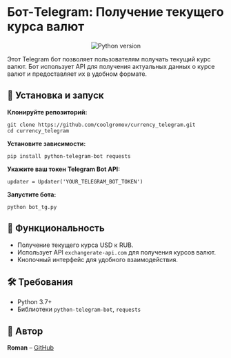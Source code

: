 # Бот-Telegram: Получение текущего курса валют

<p align="center">
  <img src="https://img.shields.io/badge/python-3.7%2B-blue" alt="Python version" />
</p>

Этот Telegram бот позволяет пользователям получать текущий курс валют. Бот использует API для получения актуальных данных о курсе валют и предоставляет их в удобном формате.  

## 🚀 Установка и запуск  

**Клонируйте репозиторий:**  
   ```
   git clone https://github.com/coolgromov/currency_telegram.git  
   cd currency_telegram 
   ```

**Установите зависимости:**  
   ```
   pip install python-telegram-bot requests
   ```

**Укажите ваш токен Telegram Bot API:**  
   ```
   updater = Updater('YOUR_TELEGRAM_BOT_TOKEN')
   ```

**Запустите бота:**  
   ```
   python bot_tg.py  
   ```

## 📌 Функциональность  

- Получение текущего курса USD к RUB.  
- Использует API `exchangerate-api.com` для получения курсов валют.  
- Кнопочный интерфейс для удобного взаимодействия.  

## 🛠 Требования  

- Python 3.7+  
- Библиотеки `python-telegram-bot`, `requests`

## 📝 Автор  

**Roman** – [GitHub](https://github.com/coolgromov)
